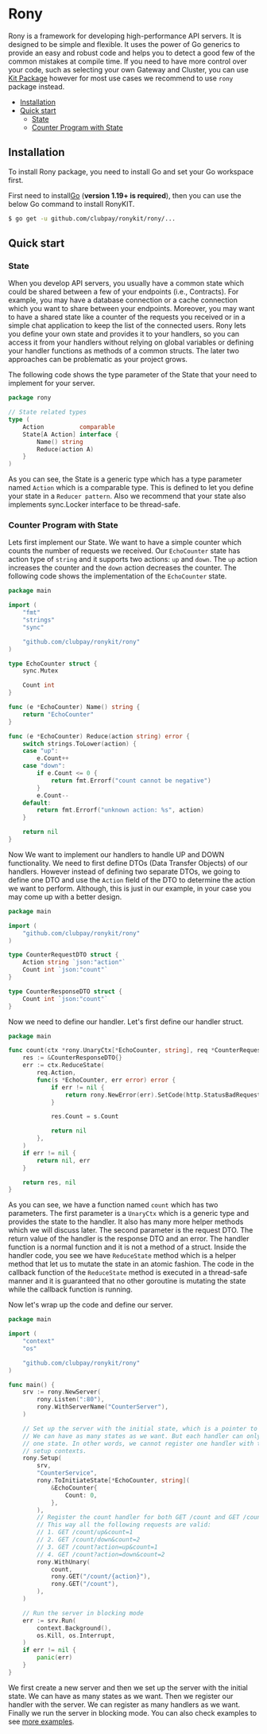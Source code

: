 # Rony

Rony is a framework for developing high-performance API servers.
It is designed to be simple and flexible.
It uses the power of Go generics to provide an easy and robust code and helps you to detect
a good few of the common mistakes at compile time.
If you need to have more control over your code, such as selecting your own Gateway and Cluster,
you can use [Kit Package](../kit/README.MD) however for most use cases we recommend to use `rony` package instead.

- [Installation](#installation)
- [Quick start](#quick-start)
	- [State](#state)
	- [Counter Program with State](#counter-program-with-state)

## Installation

To install Rony package, you need to install Go and set your Go workspace first.

First need to install[Go](https://golang.org/) (**version 1.19+ is required**), then you can use the below Go command to install
RonyKIT.

```sh
$ go get -u github.com/clubpay/ronykit/rony/...
```

## Quick start

### State

When you develop API servers, you usually have a common state which could be shared between a few of your endpoints (i.e., Contracts).
For example, you may have a database connection or a cache connection which you want to share between your endpoints.
Moreover, you may want to have a shared state like a counter of the requests you received or in a simple chat application
to keep the list of the connected users. Rony lets you define your own state and provides it to your handlers, so you can
access it from your handlers without relying on global variables or defining your handler functions as methods of a common
structs. The later two approaches can be problematic as your project grows.

The following code shows the type parameter of the State that your need to implement for your server.

```go
package rony

// State related types
type (
	Action          comparable
	State[A Action] interface {
		Name() string
		Reduce(action A)
	}
)

```

As you can see, the State is a generic type which has a type parameter named `Action` which is a comparable type. This is
defined to let you define your state in a `Reducer pattern`. Also we recommend that your state also implements sync.Locker interface
to be thread-safe.

### Counter Program with State

Lets first implement our State. We want to have a simple counter which counts the number of requests we received. Our `EchoCounter` state
has action type of `string` and it supports two actions: `up` and `down`. The `up` action increases the counter and the `down` action
decreases the counter. The following code shows the implementation of the `EchoCounter` state.

```go
package main

import (
	"fmt"
	"strings"
	"sync"

	"github.com/clubpay/ronykit/rony"
)

type EchoCounter struct {
	sync.Mutex

	Count int
}

func (e *EchoCounter) Name() string {
	return "EchoCounter"
}

func (e *EchoCounter) Reduce(action string) error {
	switch strings.ToLower(action) {
	case "up":
		e.Count++
	case "down":
		if e.Count <= 0 {
			return fmt.Errorf("count cannot be negative")
		}
		e.Count--
	default:
		return fmt.Errorf("unknown action: %s", action)
	}

	return nil
}


```

Now We want to implement our handlers to handle UP and DOWN functionality. We need to first define DTOs (Data Transfer Objects) of our
handlers. However instead of defining two separate DTOs, we going to define one DTO and use the `Action` field of the DTO to determine
the action we want to perform. Although, this is just in our example, in your case you may come up with a better design.

```go
package main

import (
	"github.com/clubpay/ronykit/rony"
)

type CounterRequestDTO struct {
	Action string `json:"action"`
	Count int `json:"count"`
}

type CounterResponseDTO struct {
	Count int `json:"count"`
}
```

Now we need to define our handler. Let's first define our handler struct.

```go
package main

func count(ctx *rony.UnaryCtx[*EchoCounter, string], req *CounterRequestDTO) (*CounterResponseDTO, error) {
	res := &CounterResponseDTO{}
	err := ctx.ReduceState(
		req.Action,
		func(s *EchoCounter, err error) error {
			if err != nil {
				return rony.NewError(err).SetCode(http.StatusBadRequest)
			}

			res.Count = s.Count

			return nil
		},
	)
	if err != nil {
		return nil, err
	}

	return res, nil
}

```

As you can see, we have a function named `count` which has two parameters. The first parameter is a `UnaryCtx` which is a generic type
and provides the state to the handler. It also has many more helper methods which we will discuss later. The second parameter is the
request DTO. The return value of the handler is the response DTO and an error. The handler function is a normal function and it is not
a method of a struct.
Inside the handler code, you see we have `ReduceState` method which is a helper method that let us to mutate the state in an atomic
fashion. The code in the callback function of the `ReduceState` method is executed in a thread-safe manner and it is guaranteed that
no other goroutine is mutating the state while the callback function is running.

Now let's wrap up the code and define our server.

```go
package main

import (
    "context"
    "os"

    "github.com/clubpay/ronykit/rony"
)

func main() {
    srv := rony.NewServer(
        rony.Listen(":80"),
        rony.WithServerName("CounterServer"),
    )

    // Set up the server with the initial state, which is a pointer to EchoCounter
    // We can have as many states as we want. But each handler can only work with
    // one state. In other words, we cannot register one handler with two different
    // setup contexts.
    rony.Setup(
        srv,
        "CounterService",
        rony.ToInitiateState[*EchoCounter, string](
            &EchoCounter{
                Count: 0,
            },
        ),
        // Register the count handler for both GET /count and GET /count/{action}
        // This way all the following requests are valid:
        // 1. GET /count/up&count=1
        // 2. GET /count/down&count=2
        // 3. GET /count?action=up&count=1
        // 4. GET /count?action=down&count=2
        rony.WithUnary(
            count,
            rony.GET("/count/{action}"),
            rony.GET("/count"),
        ),
    )

    // Run the server in blocking mode
    err := srv.Run(
        context.Background(),
        os.Kill, os.Interrupt,
    )
    if err != nil {
        panic(err)
    }
}

```

We first create a new server and then we set up the server with the initial state. We can have as many states as we want.
Then we register our handler with the server. We can register as many handlers as we want. Finally we run the server in blocking mode.
You can also check examples to see [more examples](./examples).

